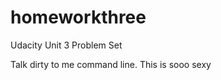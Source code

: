 homeworkthree
=============

Udacity Unit 3 Problem Set

Talk dirty to me command line. This is sooo sexy
